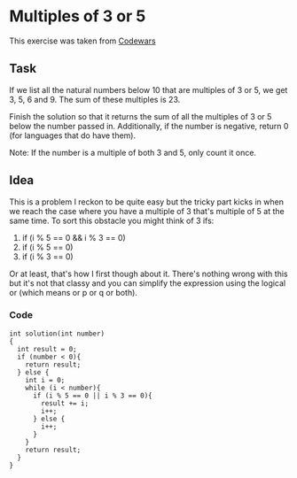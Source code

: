 # Multiples of 3 or 5

This exercise was taken from [Codewars](https://www.codewars.com/kata/514b92a657cdc65150000006)

## Task

If we list all the natural numbers below 10 that are multiples of 3 or 5, we get 3, 5, 6 and 9. The sum of these multiples is 23.

Finish the solution so that it returns the sum of all the multiples of 3 or 5 below the number passed in. Additionally, if the number is negative, return 0 (for languages that do have them).

Note: If the number is a multiple of both 3 and 5, only count it once.

## Idea

This is a problem I reckon to be quite easy but the tricky part kicks in when we reach the case where you have a multiple of 3 that's multiple of 5 at the same time. To sort this obstacle you might think of 3 ifs:
1. if (i % 5 == 0 && i % 3 == 0) 
2. if (i % 5 == 0)
3. if (i % 3 == 0)

Or at least, that's how I first though about it. There's nothing wrong with this but it's not that classy and you can simplify the expression using the logical or (which means or p or q or both).

### Code
```
int solution(int number) 
{
  int result = 0;
  if (number < 0){
    return result;
  } else {
    int i = 0;
    while (i < number){
      if (i % 5 == 0 || i % 3 == 0){
        result += i;
        i++;
      } else {
        i++;
      }
    }
    return result;
  }
}
```

